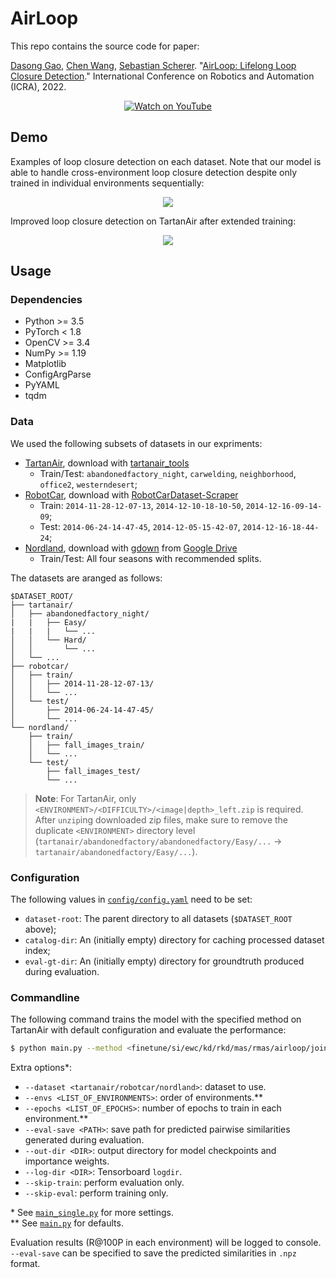 # AirLoop

This repo contains the source code for paper:

[Dasong Gao](http://theairlab.org/team/dasongg/), [Chen Wang](https://chenwang.site), [Sebastian Scherer](http://theairlab.org/team/sebastian/). "[AirLoop: Lifelong Loop Closure Detection](https://arxiv.org/pdf/2109.08975)." International Conference on Robotics and Automation (ICRA), 2022.

<p align="center">
  <a href="https://youtu.be/Gr9i5ONNmz0">
    <img src="assets/images/motivation.gif" alt="Watch on YouTube">
  </a>
</p>

## Demo

Examples of loop closure detection on each dataset. Note that our model is able to handle cross-environment loop closure detection despite only trained in individual environments sequentially:
<p align="center">
  <img src="assets/images/all-datasets.png">
</p>

Improved loop closure detection on TartanAir after extended training:
<p align="center">
  <img src="assets/images/tartanair-ll.gif">
</p>

## Usage
### Dependencies

 - Python >= 3.5
 - PyTorch < 1.8
 - OpenCV >= 3.4
 - NumPy >= 1.19
 - Matplotlib
 - ConfigArgParse
 - PyYAML
 - tqdm

### Data
We used the following subsets of datasets in our expriments:
 - [TartanAir](https://theairlab.org/tartanair-dataset/), download with [tartanair_tools](https://github.com/castacks/tartanair_tools)
   - Train/Test: `abandonedfactory_night`, `carwelding`, `neighborhood`, `office2`, `westerndesert`;
 - [RobotCar](https://robotcar-dataset.robots.ox.ac.uk/), download with [RobotCarDataset-Scraper](https://github.com/mttgdd/RobotCarDataset-Scraper)
   - Train: `2014-11-28-12-07-13`, `2014-12-10-18-10-50`, `2014-12-16-09-14-09`; 
   - Test: `2014-06-24-14-47-45`, `2014-12-05-15-42-07`, `2014-12-16-18-44-24`;
 - [Nordland](https://webdiis.unizar.es/~jmfacil/pr-nordland/), download with [gdown](https://github.com/wkentaro/gdown) from [Google Drive](https://drive.google.com/drive/folders/1SmrDOeUgBnJbpW187VFWxGjS7XdbZK5t)
   - Train/Test: All four seasons with recommended splits.

The datasets are aranged as follows:
```
$DATASET_ROOT/
├── tartanair/
│   ├── abandonedfactory_night/
|   |   ├── Easy/
|   |   |   └── ...
│   │   └── Hard/
│   │       └── ...
│   └── ...
├── robotcar/
│   ├── train/
│   │   ├── 2014-11-28-12-07-13/
│   │   └── ...
│   └── test/
│       ├── 2014-06-24-14-47-45/
│       └── ...
└── nordland/
    ├── train/
    │   ├── fall_images_train/
    │   └── ...
    └── test/
        ├── fall_images_test/
        └── ...
```

> **Note**: For TartanAir, only `<ENVIRONMENT>/<DIFFICULTY>/<image|depth>_left.zip` is required. After `unzip`ing downloaded zip files, make sure to remove the duplicate `<ENVIRONMENT>` directory level (`tartanair/abandonedfactory/abandonedfactory/Easy/...` -> `tartanair/abandonedfactory/Easy/...`).

### Configuration
The following values in [`config/config.yaml`](config/config.yaml) need to be set:
 - `dataset-root`: The parent directory to all datasets (`$DATASET_ROOT` above);
 - `catalog-dir`: An (initially empty) directory for caching processed dataset index;
 - `eval-gt-dir`: An (initially empty) directory for groundtruth produced during evaluation.

### Commandline
The following command trains the model with the specified method on TartanAir with default configuration and evaluate the performance:

```sh
$ python main.py --method <finetune/si/ewc/kd/rkd/mas/rmas/airloop/joint>
```
    
Extra options*:
 - `--dataset <tartanair/robotcar/nordland>`: dataset to use.
 - `--envs <LIST_OF_ENVIRONMENTS>`: order of environments.**
 - `--epochs <LIST_OF_EPOCHS>`: number of epochs to train in each environment.**
 - `--eval-save <PATH>`: save path for predicted pairwise similarities generated during evaluation.
 - `--out-dir <DIR>`: output directory for model checkpoints and importance weights.
 - `--log-dir <DIR>`: Tensorboard `logdir`.
 - `--skip-train`: perform evaluation only.
 - `--skip-eval`: perform training only.

\* See [`main_single.py`](main_single.py) for more settings.<br>
\** See [`main.py`](main.py) for defaults.

Evaluation results (R@100P in each environment) will be logged to console. `--eval-save` can be specified to save the predicted similarities in `.npz` format.
